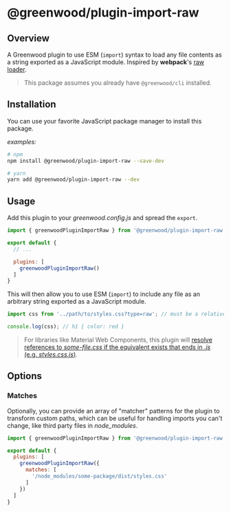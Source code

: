 # @greenwood/plugin-import-raw

## Overview

A Greenwood plugin to use ESM (`import`) syntax to load any file contents as a string exported as a JavaScript module.  Inspired by **webpack**'s [raw loader](https://v4.webpack.js.org/loaders/raw-loader/).

> This package assumes you already have `@greenwood/cli` installed.

## Installation
You can use your favorite JavaScript package manager to install this package.

_examples:_
```bash
# npm
npm install @greenwood/plugin-import-raw --save-dev

# yarn
yarn add @greenwood/plugin-import-raw --dev
```

## Usage
Add this plugin to your _greenwood.config.js_ and spread the `export`.

```javascript
import { greenwoodPluginImportRaw } from '@greenwood/plugin-import-raw';

export default {
  // ...

  plugins: [
    greenwoodPluginImportRaw()
  ]
}
```

This will then allow you to use ESM (`import`) to include any file as an arbitrary string exported as a JavaScript module.
```js
import css from '../path/to/styles.css?type=raw'; // must be a relative path per ESM spec

console.log(css); // h1 { color: red }
```

> For libraries like Material Web Components, this plugin will [resolve references to _some-file.css_ if the equivalent exists that ends in _.js_ (e.g. _styles.css.js_)](https://github.com/ProjectEvergreen/greenwood/issues/700).

## Options

### Matches

Optionally, you can provide an array of "matcher" patterns for the plugin to transform custom paths, which can be useful for handling imports you can't change, like third party files in _node_modules_.

```javascript
import { greenwoodPluginImportRaw } from '@greenwood/plugin-import-raw';

export default {
  plugins: [
    greenwoodPluginImportRaw({
      matches: [
        '/node_modules/some-package/dist/styles.css'
      ]
    })
  ]
}
```